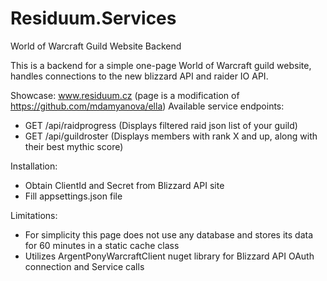 # Residuum.Services
World of Warcraft Guild Website Backend

This is a backend for a simple one-page World of Warcraft guild website, handles connections to the new blizzard API and raider IO API.

Showcase: www.residuum.cz (page is a modification of https://github.com/mdamyanova/ella)
Available service endpoints: 
- GET /api/raidprogress (Displays filtered raid json list of your guild)
- GET /api/guildroster (Displays members with rank X and up, along with their best mythic score)

Installation:
- Obtain ClientId and Secret from Blizzard API site
- Fill appsettings.json file

Limitations:
- For simplicity this page does not use any database and stores its data for 60 minutes in a static cache class
- Utilizes ArgentPonyWarcraftClient nuget library for Blizzard API OAuth connection and Service calls
